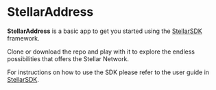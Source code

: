 # StellarAddress

**StellarAddress** is a basic app to get you started using the [StellarSDK](https://github.com/kuyawa/StellarSDK) framework.

Clone or download the repo and play with it to explore the endless possibilities that offers the Stellar Network.

For instructions on how to use the SDK please refer to the user guide in [StellarSDK](https://github.com/kuyawa/StellarSDK).

